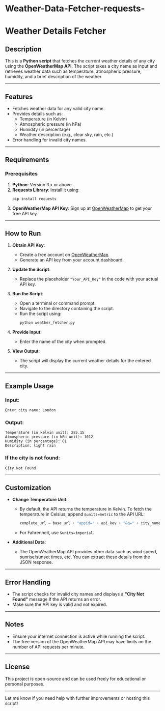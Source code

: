 # Weather-Data-Fetcher-requests-
# Weather Details Fetcher

## Description
This is a **Python script** that fetches the current weather details of any city using the **OpenWeatherMap API**. The script takes a city name as input and retrieves weather data such as temperature, atmospheric pressure, humidity, and a brief description of the weather.

---

## Features
- Fetches weather data for any valid city name.
- Provides details such as:
  - Temperature (in Kelvin)
  - Atmospheric pressure (in hPa)
  - Humidity (in percentage)
  - Weather description (e.g., clear sky, rain, etc.)
- Error handling for invalid city names.

---

## Requirements
### Prerequisites
1. **Python**: Version 3.x or above.
2. **Requests Library**: Install it using:
   ```bash
   pip install requests
   ```
3. **OpenWeatherMap API Key**: Sign up at [OpenWeatherMap](https://openweathermap.org/) to get your free API key.

---

## How to Run
1. **Obtain API Key**: 
   - Create a free account on [OpenWeatherMap](https://openweathermap.org/).
   - Generate an API key from your account dashboard.

2. **Update the Script**:
   - Replace the placeholder `"Your_API_Key"` in the code with your actual API key.

3. **Run the Script**:
   - Open a terminal or command prompt.
   - Navigate to the directory containing the script.
   - Run the script using:
     ```bash
     python weather_fetcher.py
     ```

4. **Provide Input**:
   - Enter the name of the city when prompted.

5. **View Output**:
   - The script will display the current weather details for the entered city.

---

## Example Usage
### Input:
```
Enter city name: London
```

### Output:
```
Temperature (in kelvin unit): 285.15
Atmospheric pressure (in hPa unit): 1012
Humidity (in percentage): 81
Description: light rain
```

### If the city is not found:
```
City Not Found
```

---

## Customization
- **Change Temperature Unit**:
  - By default, the API returns the temperature in Kelvin. To fetch the temperature in Celsius, append `&units=metric` to the API URL:
    ```python
    complete_url = base_url + "appid=" + api_key + "&q=" + city_name + "&units=metric"
    ```
  - For Fahrenheit, use `&units=imperial`.

- **Additional Data**:
  - The OpenWeatherMap API provides other data such as wind speed, sunrise/sunset times, etc. You can extract these details from the JSON response.

---

## Error Handling
- The script checks for invalid city names and displays a **"City Not Found"** message if the API returns an error.
- Make sure the API key is valid and not expired.

---

## Notes
- Ensure your internet connection is active while running the script.
- The free version of the OpenWeatherMap API may have limits on the number of API requests per minute.

---

## License
This project is open-source and can be used freely for educational or personal purposes.

---

Let me know if you need help with further improvements or hosting this script!
